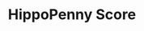 ---
title: HippoPenny Score
layout: scoredetail
permalink: /meta-score/avatar-frontiers-of-pandora
---